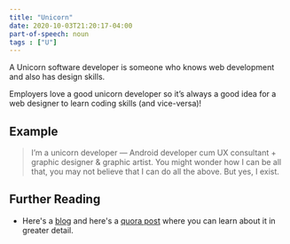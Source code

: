 ```yaml
---
title: "Unicorn"
date: 2020-10-03T21:20:17-04:00
part-of-speech: noun
tags : ["U"]
---
```


A Unicorn software developer is someone who knows web development and also has design skills.<br>

Employers love a good unicorn developer so it’s always a good idea for a web designer to learn coding skills (and vice-versa)!

## Example

> I’m a unicorn developer — Android developer cum UX consultant + graphic designer & graphic artist. 
You might wonder how I can be all that, you may not believe that I can do all the above. But yes, I exist.

## Further Reading
- Here's a [blog](https://easternpeak.com/blog/3-in-1-developer-a-jack-of-all-trades-or-a-unicorn/) and here's 
a [quora post](https://www.quora.com/What-is-a-unicorn-developer) where you can learn about it in greater detail.


